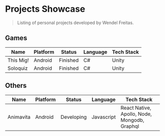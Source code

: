 
 
# Projects Showcase

> Listing of personal projects developed by Wendel Freitas.

## Games

Name | Platform | Status | Language | Tech Stack
------------ | ------- | ------------ | ------------ | ------------
This Mig! | Android | Finished | C# | Unity
Soloquiz | Android | Finished | C# | Unity


## Others

Name | Platform | Status | Language | Tech Stack
------------ | ------- | ------------| ------------ | ------------
Animavita | Android | Developing | Javascript | React Native, Apollo, Node, Mongodb, Graphql
